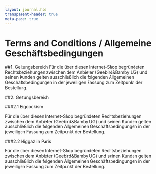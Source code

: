 ```yaml
---
layout: journal.hbs
transparent-header: true
meta-page: true
---
```


# Terms and Conditions / Allgemeine Geschäftsbedingungen
##1. Geltungsbereich
Für die über diesen Internet-Shop begründeten Rechtsbeziehungen zwischen dem Anbieter (Geebird&Bamby UG) und seinen Kunden gelten ausschließlich die folgenden Allgemeinen Geschäftsbedingungen in der jeweiligen Fassung zum Zeitpunkt der Bestellung.

##2. Geltungsbereich

###2.1 Bigcockism

Für die über diesen Internet-Shop begründeten Rechtsbeziehungen zwischen dem Anbieter (Geebird&Bamby UG) und seinen Kunden gelten ausschließlich die folgenden Allgemeinen Geschäftsbedingungen in der jeweiligen Fassung zum Zeitpunkt der Bestellung.

###2.2 Niggaz in Paris

Für die über diesen Internet-Shop begründeten Rechtsbeziehungen zwischen dem Anbieter (Geebird&Bamby UG) und seinen Kunden gelten ausschließlich die folgenden Allgemeinen Geschäftsbedingungen in der jeweiligen Fassung zum Zeitpunkt der Bestellung.